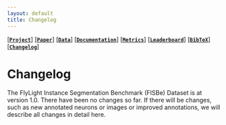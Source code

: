 ```yaml
---
layout: default
title: Changelog
---
```


[[**`Project`**](./index)] [[**`Paper`**](https://arxiv.org/abs/2404.00130)] [[**`Data`**](https://zenodo.org/doi/10.5281/zenodo.10875063)] [[**`Documentation`**](./datasheet)] [[**`Metrics`**](./index#metrics)] [[**`Leaderboard`**](./index#leaderboard)] [[**`BibTeX`**](./index#citation)] [[**`Changelog`**](./changelog)]

# Changelog

The FlyLight Instance Segmentation Benchmark (FISBe) Dataset is at version 1.0.
There have been no changes so far.
If there will be changes, such as new annotated neurons or images or improved annotations, we will describe all changes in detail here.
